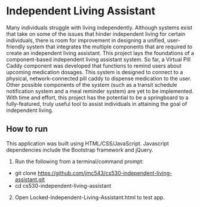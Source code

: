 # Independent Living Assistant
Many individuals struggle with living independently. Although systems exist that take on some of the issues that hinder independent living for certain individuals, there is room for improvement in designing a unified, user-friendly system that integrates the multiple components that are required to create an independent living assistant. This project lays the foundations of a component-based independent living assistant system. So far, a Virtual Pill Caddy component was developed that functions to remind users about upcoming medication dosages. This system is designed to connect to a physical, network-connected pill caddy to dispense medication to the user. Other possible components of the system (such as a transit schedule notification system and a meal reminder system) are yet to be implemented. With time and effort, this project has the potential to be a springboard to a fully-featured, truly useful tool to assist individuals in attaining the goal of independent living.

## How to run
This application was built using HTML/CSS/JavaScript. Javascript dependencies include the Bootstrap framework and jQuery.

1. Run the following from a terminal/command prompt:
  * git clone https://github.com/jmc543/cs530-independent-living-assistant.git
  * cd cs530-independent-living-assistant
2. Open Locked-Independent-Living-Assistant.html to test app.
